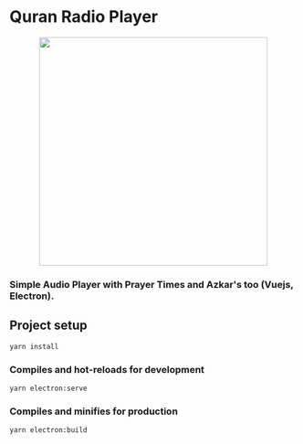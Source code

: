 # Quran Radio Player
<p align="center"><a href="#" target="_blank"><img src="https://github.com/Govar-Dev/QuranRadio/blob/master/screenshot.png?raw=true" width="400"></a></p>

### Simple Audio Player with Prayer Times and Azkar's too (Vuejs, Electron).


## Project setup
```
yarn install
```

### Compiles and hot-reloads for development
```
yarn electron:serve
```

### Compiles and minifies for production
```
yarn electron:build
```



